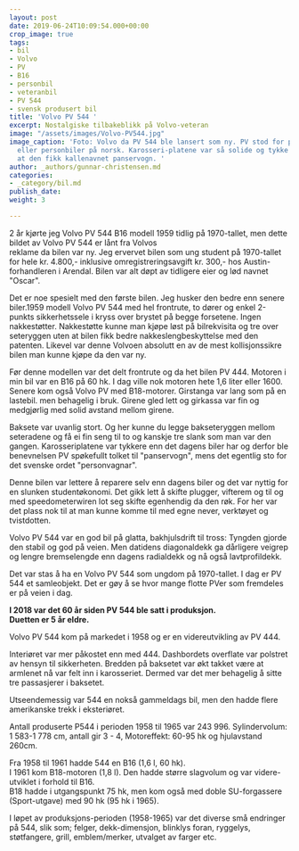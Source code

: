 ```yaml
---
layout: post
date: 2019-06-24T10:09:54.000+00:00
crop_image: true
tags:
- bil
- Volvo
- PV
- B16
- personbil
- veteranbil
- PV 544
- svensk produsert bil
title: 'Volvo PV 544 '
excerpt: Nostalgiske tilbakeblikk på Volvo-veteran
image: "/assets/images/Volvo-PV544.jpg"
image_caption: 'Foto: Volvo da PV 544 ble lansert som ny. PV stod for person vagnar
  eller personbiler på norsk. Karosseri-platene var så solide og tykke på denne bilen
  at den fikk kallenavnet panservogn. '
author: _authors/gunnar-christensen.md
categories:
- _category/bil.md
publish_date: 
weight: 3

---
```

2 år kjørte jeg Volvo PV 544 B16 modell 1959 tidlig på 1970-tallet, men dette bildet av Volvo PV 544 er lånt fra Volvos  
reklame da bilen var ny. Jeg ervervet bilen som ung student på 1970-tallet for hele kr. 4.800,- inklusive omregistreringsavgift kr. 300,- hos Austin-forhandleren i Arendal. Bilen var alt døpt av tidligere eier og lød navnet "Oscar".

Det er noe spesielt med den første bilen. Jeg husker den bedre enn senere biler.1959 modell Volvo PV 544 med hel frontrute, to dører og enkel 2-punkts sikkerhetssele i kryss over brystet på begge forsetene. Ingen nakkestøtter. Nakkestøtte kunne man kjøpe løst på bilrekvisita og tre over seteryggen uten at bilen fikk bedre nakkeslengbeskyttelse med den patenten. Likevel var denne Volvoen absolutt en av de mest kollisjonssikre bilen man kunne kjøpe da den var ny.

Før denne modellen var det delt frontrute og da het bilen PV 444. Motoren i min bil var en B16 på 60 hk. I dag ville nok motoren hete 1,6 liter eller 1600. Senere kom også Volvo PV med B18-motorer. Girstanga var lang som på en lastebil. men behagelig i bruk. Girene gled lett og girkassa var fin og medgjørlig med solid avstand mellom girene.

Baksete var uvanlig stort. Og her kunne du legge bakseteryggen mellom seteradene og få ei fin seng til to og kanskje tre slank som man var den gangen. Karosseriplatene var tykkere enn det dagens biler har og derfor ble benevnelsen PV spøkefullt tolket til "panservogn", mens det egentlig sto for det svenske ordet "personvagnar".

Denne bilen var lettere å reparere selv enn dagens biler og det var nyttig for en slunken studentøkonomi. Det gikk lett å skifte plugger, vifterem og til og med speedometerwiren lot seg skifte egenhendig da den røk. For her var det plass nok til at man kunne komme til med egne never, verktøyet og tvistdotten.

Volvo PV 544 var en god bil på glatta, bakhjulsdrift til tross: Tyngden gjorde den stabil og god på veien. Men datidens diagonaldekk ga dårligere veigrep og lengre bremselengde enn dagens radialdekk og nå også lavtprofildekk.

Det var stas å ha en Volvo PV 544 som ungdom på 1970-tallet. I dag er PV 544 et samleobjekt. Det er gøy å se hvor mange flotte PVer som fremdeles er på veien i dag.

**I 2018 var det 60 år siden PV 544 ble satt i produksjon.**  
**Duetten er 5 år eldre.**

Volvo PV 544 kom på markedet i 1958 og er en videreutvikling av PV 444.

Interiøret var mer påkostet enn med 444. Dashbordets overflate var polstret av hensyn til sikkerheten. Bredden på baksetet var økt takket være at armlenet nå var felt inn i karosseriet. Dermed var det mer behagelig å sitte tre passasjerer i baksetet.

Utseendemessig var 544 en nokså gammeldags bil, men den hadde flere amerikanske trekk i eksteriøret.

Antall produserte P544 i perioden 1958 til 1965 var 243 996. Sylindervolum:  
1 583-1 778 cm, antall gir 3 - 4, Motoreffekt: 60-95 hk og hjulavstand 260cm.

Fra 1958 til 1961 hadde 544 en B16 (1,6 l, 60 hk).  
I 1961 kom B18-motoren (1,8 l). Den hadde større slagvolum og var videre-utviklet i forhold til B16.  
B18 hadde i utgangspunkt 75 hk, men kom også med doble SU-forgassere (Sport-utgave) med 90 hk (95 hk i 1965).

I løpet av produksjons-perioden (1958-1965) var det diverse små endringer på 544, slik som; felger, dekk-dimensjon, blinklys foran, ryggelys, støtfangere, grill, emblem/merker, utvalget av farger etc.